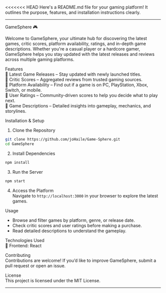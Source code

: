 <<<<<<< HEAD
Here's a README.md file for your gaming platform! It outlines the purpose, features, and installation instructions clearly.

---

GameSphere 🎮

Welcome to GameSphere, your ultimate hub for discovering the latest games, critic scores, platform availability, ratings, and in-depth game descriptions. Whether you're a casual player or a hardcore gamer, GameSphere helps you stay updated with the latest releases and reviews across multiple gaming platforms.

Features  
🔹 Latest Game Releases – Stay updated with newly launched titles.  
🔹 Critic Scores – Aggregated reviews from trusted gaming sources.  
🔹 Platform Availability – Find out if a game is on PC, PlayStation, Xbox, Switch, or mobile.  
🔹 User Ratings – Community-driven scores to help you decide what to play next.  
🔹 Game Descriptions – Detailed insights into gameplay, mechanics, and storylines.

Installation & Setup

1.  Clone the Repository

```sh
git clone https://github.com/joHaile/Game-Sphere.git
cd GameSphere
```

2.  Install Dependencies

```sh
npm install
```

3.  Run the Server

```sh
npm start
```

4.  Access the Platform  
    Navigate to `http://localhost:3000` in your browser to explore the latest games.

Usage

- Browse and filter games by platform, genre, or release date.
- Check critic scores and user ratings before making a purchase.
- Read detailed descriptions to understand the gameplay.

Technologies Used  
🔹 Frontend: React

Contributing  
Contributions are welcome! If you’d like to improve GameSphere, submit a pull request or open an issue.

License  
This project is licensed under the MIT License.

---
